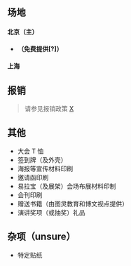 ## 场地

#### 北京（主）

* __（免费提供[?]）__

#### 上海

## 报销

> 请参见报销政策 [X](https://github.com/ADCmnt/ADC2013Outline#-10)

## 其他

* 大会 T 恤
* 签到牌（及外壳）
* 海报等宣传材料印刷
* 邀请函印刷
* 易拉宝（及展架）会场布展材料印制
* 会刊印刷
* 赠送书籍（由图灵教育和博文视点提供）
* 演讲奖项（或抽奖）礼品

## 杂项（unsure）

* 特定贴纸


